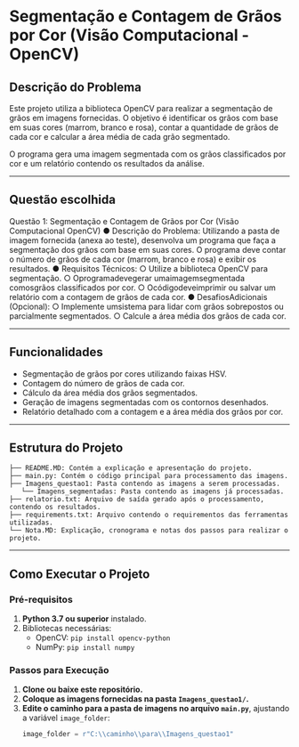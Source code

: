 # Segmentação e Contagem de Grãos por Cor (Visão Computacional - OpenCV)

## Descrição do Problema
Este projeto utiliza a biblioteca OpenCV para realizar a segmentação de grãos em imagens fornecidas. O objetivo é identificar os grãos com base em suas cores (marrom, branco e rosa), contar a quantidade de grãos de cada cor e calcular a área média de cada grão segmentado.  

O programa gera uma imagem segmentada com os grãos classificados por cor e um relatório contendo os resultados da análise.  

---
## Questão escolhida

Questão 1: Segmentação e Contagem de Grãos por Cor (Visão Computacional
OpenCV)
 ● Descrição do Problema:
 Utilizando a pasta de imagem fornecida (anexa ao teste), desenvolva um
 programa que faça a segmentação dos grãos com base em suas cores. O
 programa deve contar o número de grãos de cada cor (marrom, branco e
 rosa) e exibir os resultados.
 ● Requisitos Técnicos:
 ○ Utilize a biblioteca OpenCV para segmentação.
 ○ Oprogramadevegerar umaimagemsegmentada comosgrãos
 classificados por cor.
 ○ Ocódigodeveimprimir ou salvar um relatório com a contagem de
 grãos de cada cor.
 ● DesafiosAdicionais (Opcional):
 ○ Implemente umsistema para lidar com grãos sobrepostos ou
 parcialmente segmentados.
 ○ Calcule a área média dos grãos de cada cor.

---

## Funcionalidades
- Segmentação de grãos por cores utilizando faixas HSV.
- Contagem do número de grãos de cada cor.
- Cálculo da área média dos grãos segmentados.
- Geração de imagens segmentadas com os contornos desenhados.
- Relatório detalhado com a contagem e a área média dos grãos por cor.  

---
## Estrutura do Projeto

```
├── README.MD: Contém a explicação e apresentação do projeto.
├── main.py: Contém o código principal para processamento das imagens.
├── Imagens_questao1: Pasta contendo as imagens a serem processadas.
   └── Imagens_segmentadas: Pasta contendo as imagens já processadas.
├── relatorio.txt: Arquivo de saída gerado após o processamento, contendo os resultados.  
├── requirements.txt: Arquivo contendo o requirementos das ferramentas utilizadas.  
└── Nota.MD: Explicação, cronograma e notas dos passos para realizar o projeto.
```
---

## Como Executar o Projeto
### Pré-requisitos
1. **Python 3.7 ou superior** instalado.
2. Bibliotecas necessárias:
   - OpenCV: `pip install opencv-python`
   - NumPy: `pip install numpy`

### Passos para Execução
1. **Clone ou baixe este repositório.**
2. **Coloque as imagens fornecidas na pasta `Imagens_questao1/`.**
3. **Edite o caminho para a pasta de imagens no arquivo `main.py`**, ajustando a variável `image_folder`:
   ```python
   image_folder = r"C:\\caminho\\para\\Imagens_questao1"
